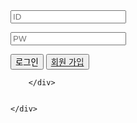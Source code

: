 <!DOCTYPE html>
<html lang="KO">
<head>
    <meta charset="UTF-8">
    <title>Document</title>
    <link rel="stylesheet" href="q71.css">
    <script src="q71.js"></script>
    

</head>
<body>
    <!-- <div id="in"></div> -->
    <div class="bgimg">
        <div class="cont">
            <div class="textarea">
                <form>
                    <input type="text" placeholder="ID" id="id">
                </form>
            </div><!--text-->
            <div class="passwordarea">
                <form>
                <input type="password" placeholder="PW" id="pw">
                </form>
            </div><!--pas-->
            <div class="log-box">
                <form>
                <button onclick="login()">로그인</button>
                <button id="join"><a href=reg.member.html>회원 가입</a></button>
            </form>
            </div><!--button-->

        </div>


    </div>
    
</body>
</html>
